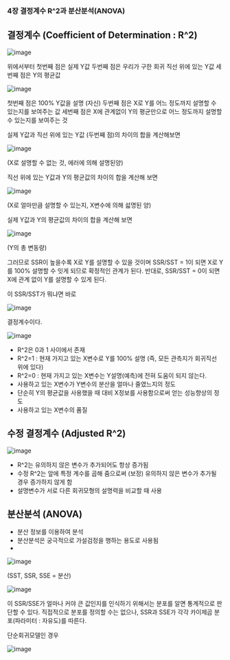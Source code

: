 ### 4장 결정계수 R^2과 분산분석(ANOVA)


## 결정계수 (Coefficient of Determination : R^2)

![image](https://user-images.githubusercontent.com/79880336/109817984-dca8cd00-7c75-11eb-8ba9-e8187e3be7e5.png)

  위에서부터 첫번째 점은 실제 Y값
  두번째 점은 우리가 구한 회귀 직선 위에 있는 Y값
  세번째 점은 Y의 평균값

![image](https://user-images.githubusercontent.com/79880336/109817915-cb5fc080-7c75-11eb-9399-db3a8daab583.png)

  첫번째 점은 100% Y값을 설명 (자신)
  두번째 점은 X로 Y를 어느 정도까지 설명할 수 있는지를 보여주는 값
  세번째 점은 X에 관계없이 Y의 평균만으로 어느 정도까지 설명할 수 있는지를 보여주는 것

실제 Y값과 직선 위에 있는 Y값 (두번째 점)의 차이의 합을 계산해보면

![image](https://user-images.githubusercontent.com/79880336/109667153-32687100-7bb3-11eb-8d21-ceeab76c525d.png)

(X로 설명할 수 없는 것, 에러에 의해 설명된양)

직선 위에 있는 Y값과 Y의 평균값의 차이의 합을 계산해 보면

![image](https://user-images.githubusercontent.com/79880336/109667189-3dbb9c80-7bb3-11eb-86de-5b5cd0dac62b.png)

(X로 얼마만큼 설명할 수 있는지, X변수에 의해 섧명된 양) 

실제 Y값과 Y의 평균값의 차이의 합을 계산해 보면

![image](https://user-images.githubusercontent.com/79880336/109667240-4a3ff500-7bb3-11eb-95b4-b0d754e4607f.png)

(Y의 총 변동량)

그러므로 SSR이 높을수록 X로 Y를 설명할 수 있을 것이며 
SSR/SST = 1이 되면 X로 Y를 100% 설명할 수 잇게 되므로 확정적인 관계가 된다. 
반대로, SSR/SST = 0이 되면 X에 관계 없이 Y를 설명할 수 있게 된다.

이 SSR/SST가 뭐냐면 바로

![image](https://user-images.githubusercontent.com/79880336/109667295-588e1100-7bb3-11eb-8aed-5e0db20422df.png)

결정계수이다.

![image](https://user-images.githubusercontent.com/79880336/109667343-65ab0000-7bb3-11eb-9205-0e2e39afc5c7.png)

- R^2은 0과 1 사이에서 존재
- R^2=1 : 현재 가지고 있는 X변수로 Y를 100% 설명 (즉, 모든 관측지가 회귀직선 위에 있다) 
- R^2=0 : 현재 가지고 있는 X변수는 Y설명(예측)에 전혀 도움이 되지 않는다.
- 사용하고 있는 X변수가 Y변수의 분산을 얼마나 줄였느지의 정도
- 단순히 Y의 평균값을 사용했을 때 대비 X정보를 사용함으로써 얻는 성능향상의 정도
- 사용하고 있는 X변수의 품질

## 수정 결정계수 (Adjusted R^2)

![image](https://user-images.githubusercontent.com/79880336/109667808-db16d080-7bb3-11eb-9dec-7cf501a00567.png)

- R^2는 유의하지 않은 변수가 추가되어도 항상 증가됨
- 수정 R^2는 앞에 특정 계수를 곱해 줌으로써 (보정) 유의하지 않은 변수가 추가될 경우 증가하지 않게 함
- 설명변수가 서로 다른 회귀모형의 설명력을 비교할 때 사용

## 분산분석 (ANOVA)

- 분산 정보를 이용하여 분석
- 분산분석은 궁극적으로 가설검정을 행하는 용도로 사용됨
- 
![image](https://user-images.githubusercontent.com/79880336/109667982-0b5e6f00-7bb4-11eb-9da8-0bb5d9de4ed1.png)

(SST, SSR, SSE = 분산)

![image](https://user-images.githubusercontent.com/79880336/109668040-1913f480-7bb4-11eb-83ef-9f1b59d08d21.png)

이 SSR/SSE가 얼마나 커야 큰 값인지를 인식하기 위해서는 분포를 알면 통계적으로 판단할 수 있다. 
직접적으로 분포를 정의할 수는 없으나, SSR과 SSE가 각각 카이제곱 분포(파라미터 : 자유도)를 따른다.

단순회귀모델인 경우

![image](https://user-images.githubusercontent.com/79880336/109668124-3052e200-7bb4-11eb-9934-78f6125375bd.png)
